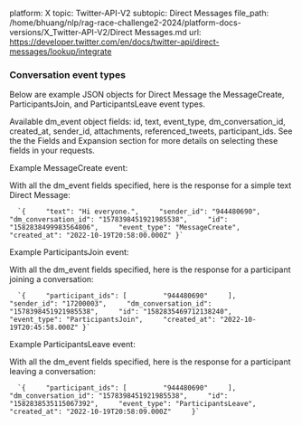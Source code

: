 platform: X
topic: Twitter-API-V2
subtopic: Direct Messages
file_path: /home/bhuang/nlp/rag-race-challenge2-2024/platform-docs-versions/X_Twitter-API-V2/Direct Messages.md
url: https://developer.twitter.com/en/docs/twitter-api/direct-messages/lookup/integrate


### Conversation event types

Below are example JSON objects for Direct Message the MessageCreate, ParticipantsJoin, and ParticipantsLeave event types.   

Available dm\_event object fields: id, text, event\_type, dm\_conversation\_id, created\_at, sender\_id, attachments, referenced\_tweets, participant\_ids. See the the Fields and Expansion section for more details on selecting these fields in your requests.   

Example MessageCreate event: 

With all the dm\_event fields specified, here is the response for a simple text Direct Message: 

      `{     "text": "Hi everyone.",     "sender_id": "944480690",     "dm_conversation_id": "1578398451921985538",     "id": "1582838499983564806",     "event_type": "MessageCreate",     "created_at": "2022-10-19T20:58:00.000Z" }`
    

Example ParticipantsJoin event:

With all the dm\_event fields specified, here is the response for a participant joining a conversation:

      `{     "participant_ids": [         "944480690"     ],     "sender_id": "17200003",     "dm_conversation_id": "1578398451921985538",     "id": "1582835469712138240",     "event_type": "ParticipantsJoin",     "created_at": "2022-10-19T20:45:58.000Z" }`
    

Example ParticipantsLeave event:

With all the dm\_event fields specified, here is the response for a participant leaving a conversation:

      `{     "participant_ids": [         "944480690"     ],     "dm_conversation_id": "1578398451921985538",     "id": "1582838535115067392",     "event_type": "ParticipantsLeave",     "created_at": "2022-10-19T20:58:09.000Z"     }`